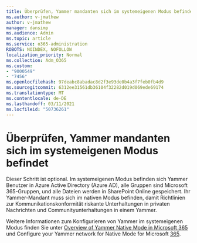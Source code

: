 ```yaml
---
title: Überprüfen, Yammer mandanten sich im systemeigenen Modus befindet
ms.author: v-jmathew
author: v-jmathew
manager: dansimp
ms.audience: Admin
ms.topic: article
ms.service: o365-administration
ROBOTS: NOINDEX, NOFOLLOW
localization_priority: Normal
ms.collection: Adm_O365
ms.custom:
- "9000549"
- "7456"
ms.openlocfilehash: 97deabc8abadac8d2f3e93de0b4a3f7feb0fb4d9
ms.sourcegitcommit: 6312ee31561db36104f32282d019d069ede69174
ms.translationtype: MT
ms.contentlocale: de-DE
ms.lasthandoff: 03/11/2021
ms.locfileid: "50736261"
---
```

# <a name="verify-your-yammer-tenant-is-in-native-mode"></a>Überprüfen, Yammer mandanten sich im systemeigenen Modus befindet

Dieser Schritt ist optional. Im systemeigenen Modus befinden sich Yammer Benutzer in Azure Active Directory (Azure AD), alle Gruppen sind Microsoft 365-Gruppen, und alle Dateien werden in SharePoint Online gespeichert. Ihr Yammer-Mandant muss sich im nativen Modus befinden, damit Richtlinien zur Kommunikationskonformität riskante Unterhaltungen in privaten Nachrichten und Communityunterhaltungen in einem Yammer.  
  
Weitere Informationen zum Konfigurieren von Yammer im systemeigenen Modus finden Sie unter [Overview of Yammer Native Mode in Microsoft 365](https://go.microsoft.com/fwlink/?linkid=2129829) und Configure your Yammer network for Native Mode for Microsoft [365](https://go.microsoft.com/fwlink/?linkid=2129772).
